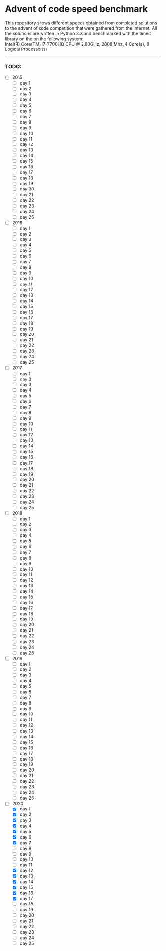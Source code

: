 # Advent of code speed benchmark
This repository shows different speeds obtained from completed solutions to the advent of code competition that were gathered from the internet. All the solutions are written in Python 3.X and benchmarked with the timeit library on the on the following system: <br/>
Intel(R) Core(TM) i7-7700HQ CPU @ 2.80GHz, 2808 Mhz, 4 Core(s), 8 Logical Processor(s)

___

### TODO:
- [ ] 2015
    - [ ] day 1
    - [ ] day 2
    - [ ] day 3
    - [ ] day 4
    - [ ] day 5
    - [ ] day 6
    - [ ] day 7
    - [ ] day 8
    - [ ] day 9
    - [ ] day 10
    - [ ] day 11
    - [ ] day 12
    - [ ] day 13
    - [ ] day 14
    - [ ] day 15
    - [ ] day 16
    - [ ] day 17
    - [ ] day 18
    - [ ] day 19
    - [ ] day 20
    - [ ] day 21
    - [ ] day 22
    - [ ] day 23
    - [ ] day 24
    - [ ] day 25
- [ ] 2016
    - [ ] day 1
    - [ ] day 2
    - [ ] day 3
    - [ ] day 4
    - [ ] day 5
    - [ ] day 6
    - [ ] day 7
    - [ ] day 8
    - [ ] day 9
    - [ ] day 10
    - [ ] day 11
    - [ ] day 12
    - [ ] day 13
    - [ ] day 14
    - [ ] day 15
    - [ ] day 16
    - [ ] day 17
    - [ ] day 18
    - [ ] day 19
    - [ ] day 20
    - [ ] day 21
    - [ ] day 22
    - [ ] day 23
    - [ ] day 24
    - [ ] day 25
- [ ] 2017
    - [ ] day 1
    - [ ] day 2
    - [ ] day 3
    - [ ] day 4
    - [ ] day 5
    - [ ] day 6
    - [ ] day 7
    - [ ] day 8
    - [ ] day 9
    - [ ] day 10
    - [ ] day 11
    - [ ] day 12
    - [ ] day 13
    - [ ] day 14
    - [ ] day 15
    - [ ] day 16
    - [ ] day 17
    - [ ] day 18
    - [ ] day 19
    - [ ] day 20
    - [ ] day 21
    - [ ] day 22
    - [ ] day 23
    - [ ] day 24
    - [ ] day 25
- [ ] 2018
    - [ ] day 1
    - [ ] day 2
    - [ ] day 3
    - [ ] day 4
    - [ ] day 5
    - [ ] day 6
    - [ ] day 7
    - [ ] day 8
    - [ ] day 9
    - [ ] day 10
    - [ ] day 11
    - [ ] day 12
    - [ ] day 13
    - [ ] day 14
    - [ ] day 15
    - [ ] day 16
    - [ ] day 17
    - [ ] day 18
    - [ ] day 19
    - [ ] day 20
    - [ ] day 21
    - [ ] day 22
    - [ ] day 23
    - [ ] day 24
    - [ ] day 25
- [ ] 2019
    - [ ] day 1
    - [ ] day 2
    - [ ] day 3
    - [ ] day 4
    - [ ] day 5
    - [ ] day 6
    - [ ] day 7
    - [ ] day 8
    - [ ] day 9
    - [ ] day 10
    - [ ] day 11
    - [ ] day 12
    - [ ] day 13
    - [ ] day 14
    - [ ] day 15
    - [ ] day 16
    - [ ] day 17
    - [ ] day 18
    - [ ] day 19
    - [ ] day 20
    - [ ] day 21
    - [ ] day 22
    - [ ] day 23
    - [ ] day 24
    - [ ] day 25
- [ ] 2020
    - [x] day 1
    - [x] day 2
    - [x] day 3
    - [x] day 4
    - [x] day 5
    - [x] day 6
    - [x] day 7
    - [ ] day 8
    - [ ] day 9
    - [ ] day 10
    - [ ] day 11
    - [x] day 12
    - [x] day 13
    - [x] day 14
    - [x] day 15
    - [x] day 16
    - [x] day 17
    - [ ] day 18
    - [ ] day 19
    - [ ] day 20
    - [ ] day 21
    - [ ] day 22
    - [ ] day 23
    - [ ] day 24
    - [ ] day 25